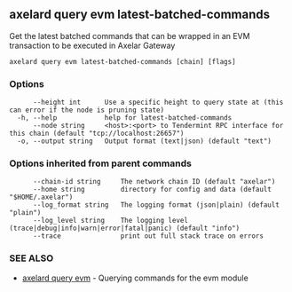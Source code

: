 ## axelard query evm latest-batched-commands

Get the latest batched commands that can be wrapped in an EVM transaction to be executed in Axelar Gateway

```
axelard query evm latest-batched-commands [chain] [flags]
```

### Options

```
      --height int      Use a specific height to query state at (this can error if the node is pruning state)
  -h, --help            help for latest-batched-commands
      --node string     <host>:<port> to Tendermint RPC interface for this chain (default "tcp://localhost:26657")
  -o, --output string   Output format (text|json) (default "text")
```

### Options inherited from parent commands

```
      --chain-id string     The network chain ID (default "axelar")
      --home string         directory for config and data (default "$HOME/.axelar")
      --log_format string   The logging format (json|plain) (default "plain")
      --log_level string    The logging level (trace|debug|info|warn|error|fatal|panic) (default "info")
      --trace               print out full stack trace on errors
```

### SEE ALSO

- [axelard query evm](axelard_query_evm.md) - Querying commands for the evm module
